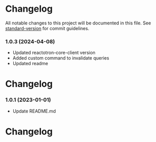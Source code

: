 # Changelog

All notable changes to this project will be documented in this file. See [standard-version](https://github.com/conventional-changelog/standard-version) for commit guidelines.

### 1.0.3 (2024-04-08)

- Updated reactotron-core-client version
- Added custom command to invalidate queries
- Updated readme

# Changelog

### 1.0.1 (2023-01-01)

- Update README.md

# Changelog
